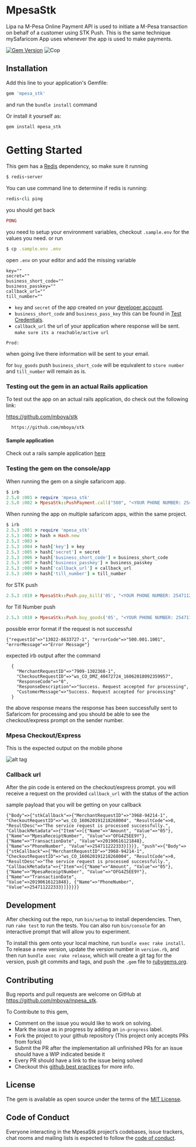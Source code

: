 # MpesaStk
Lipa na M-Pesa Online Payment API is used to initiate a M-Pesa transaction on behalf of a customer using STK Push. This is the same technique mySafaricom App uses whenever the app is used to make payments.

[![Gem Version](https://badge.fury.io/rb/mpesa_stk.svg)](https://badge.fury.io/rb/mpesa_stk.svg)
![Cop](https://github.com/mboya/mpesa_stk/workflows/Cop/badge.svg?branch=master)

## Installation

Add this line to your application's Gemfile:

```ruby
gem 'mpesa_stk'
```
and run the `bundle install` command

Or install it yourself as:
```ruby
gem install mpesa_stk
```

# Getting Started
This gem has a [Redis](https://redis.io/) dependency, so make sure it running
```ruby
$ redis-server
```
You can use command line to determine if redis is running:
```ruby
redis-cli ping
```
you should get back
```ruby
PONG
```

you need to setup your environment variables, checkout `.sample.env` for the values you need.
or run
```ruby
$ cp .sample.env .env
```
open `.env` on your editor and add the missing variable
```
key=""
secret=""
business_short_code=""
business_passkey=""
callback_url=""
till_number=""
```

* `key` and `secret` of the app created on your [developer account](https://developer.safaricom.co.ke/user/me/apps).
* `business_short_code`  and `business_pass_key` this can be found in [Test Credentials](https://developer.safaricom.co.ke/test_credentials).
* `callback_url` the url of your application where response will be sent. `make sure its a reachable/active url`

`Prod:`

when going live there information will be sent to your email.

for `buy_goods` push  `business_short_code` will be equivalent to `store number` and `till_number` will remain as is.

### Testing out the gem in an actual Rails application

To test out the app on an actual rails application, do check out the following link:

https://github.com/mboya/stk

```shell
  https://github.com/mboya/stk
```
#### Sample application
Check out a rails sample application [here](https://github.com/mboya/stk)

### Testing the gem on the console/app
When running the gem on a single safaricom app.

```ruby
$ irb
2.5.0 :001 > require 'mpesa_stk'
2.5.0 :002 > MpesaStk::PushPayment.call("500", "<YOUR PHONE NUMBER: 254711222333>")
```

When running the app on multiple safaricom apps, within the same project.
```ruby
$ irb
2.5.3 :001 > require 'mpesa_stk'
2.5.3 :002 > hash = Hash.new
2.5.3 :003 > 
2.5.3 :004 > hash['key'] = key
2.5.3 :005 > hash['secret'] = secret
2.5.3 :006 > hash['business_short_code'] = business_short_code
2.5.3 :007 > hash['business_passkey'] = business_passkey
2.5.3 :008 > hash['callback_url'] = callback_url
2.5.3 :009 > hash['till_number'] = till_number 
```
for STK push
```ruby
2.5.3 :010 > MpesaStk::Push.pay_bill('05', "<YOUR PHONE NUMBER: 254711222333>", hash)
```
for Till Number push
```ruby
2.5.3 :010 > MpesaStk::Push.buy_goods('05', "<YOUR PHONE NUMBER: 254711222333>", hash)
```
possible error format if the request is not successful
```hash
{"requestId"=>"13022-8633727-1", "errorCode"=>"500.001.1001", "errorMessage"=>"Error Message"}
```

expected irb output after the command
```hash
  {
    "MerchantRequestID"=>"7909-1302368-1", 
    "CheckoutRequestID"=>"ws_CO_DMZ_40472724_16062018092359957", 
    "ResponseCode"=>"0", 
    "ResponseDescription"=>"Success. Request accepted for processing", 
    "CustomerMessage"=>"Success. Request accepted for processing"
  }
```

the above response means the response has been successfully sent to Safaricom for processing and you should be able to see the checkout/express prompt on the sender number.

### Mpesa Checkout/Express
This is the expected output on the mobile phone

![alt tag](./bin/index.jpeg)

### Callback url

After the pin code is entered on the checkout/express prompt. you will receive a request on the provided  `callback_url` with the status of the action

sample payload that you will be getting on your callback
```hash
{"Body"=>{"stkCallback"=>{"MerchantRequestID"=>"3968-94214-1", "CheckoutRequestID"=>"ws_CO_160620191218268004", "ResultCode"=>0, "ResultDesc"=>"The service request is processed successfully.", 
"CallbackMetadata"=>{"Item"=>[{"Name"=>"Amount", "Value"=>"05"}, {"Name"=>"MpesaReceiptNumber", "Value"=>"OFG4Z5EE9Y"}, {"Name"=>"TransactionDate", "Value"=>20190616121848}, 
{"Name"=>"PhoneNumber", "Value"=>254711222333}]}}}, "push"=>{"Body"=>{"stkCallback"=>{"MerchantRequestID"=>"3968-94214-1", "CheckoutRequestID"=>"ws_CO_160620191218268004", "ResultCode"=>0, 
"ResultDesc"=>"The service request is processed successfully.", "CallbackMetadata"=>{"Item"=>[{"Name"=>"Amount", "Value"=>"05"}, {"Name"=>"MpesaReceiptNumber", "Value"=>"OFG4Z5EE9Y"}, {"Name"=>"TransactionDate", 
"Value"=>20190616121848}, {"Name"=>"PhoneNumber", "Value"=>254711222333}]}}}}}
```

## Development

After checking out the repo, run `bin/setup` to install dependencies. Then, run `rake test` to run the tests. You can also run `bin/console` for an interactive prompt that will allow you to experiment.

To install this gem onto your local machine, run `bundle exec rake install`. To release a new version, update the version number in `version.rb`, and then run `bundle exec rake release`, which will create a git tag for the version, push git commits and tags, and push the `.gem` file to [rubygems.org](https://rubygems.org).

## Contributing

Bug reports and pull requests are welcome on GitHub at https://github.com/mboya/mpesa_stk.

To Contribute to this gem,
* Comment on the issue you would like to work on solving.
* Mark the issue as in progress by adding an `in-progress` label.
* Fork the project to your github repository (This project only accepts PRs from forks)
* Submit the PR after the implementation all unfinished PRs for an issue should have a WIP indicated beside it
* Every PR should have a link to the issue being solved
* Checkout this [github best practices](https://github.com/skyscreamer/yoga/wiki/GitHub-Best-Practices) for more info.

## License

The gem is available as open source under the terms of the [MIT License](https://opensource.org/licenses/MIT).

## Code of Conduct

Everyone interacting in the MpesaStk project’s codebases, issue trackers, chat rooms and mailing lists is expected to follow the [code of conduct](https://github.com/mboya/mpesa_stk/blob/master/CODE_OF_CONDUCT.md).

